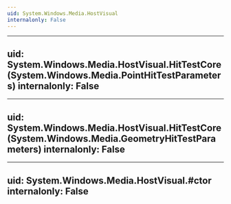 ```yaml
---
uid: System.Windows.Media.HostVisual
internalonly: False
---
```


---
uid: System.Windows.Media.HostVisual.HitTestCore(System.Windows.Media.PointHitTestParameters)
internalonly: False
---

---
uid: System.Windows.Media.HostVisual.HitTestCore(System.Windows.Media.GeometryHitTestParameters)
internalonly: False
---

---
uid: System.Windows.Media.HostVisual.#ctor
internalonly: False
---
